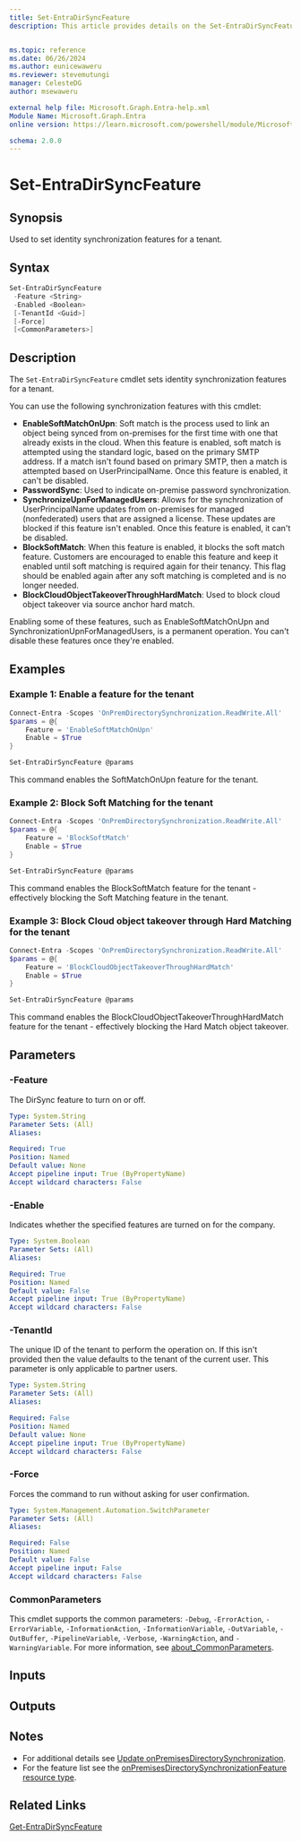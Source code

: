 ```yaml
---
title: Set-EntraDirSyncFeature
description: This article provides details on the Set-EntraDirSyncFeature command.


ms.topic: reference
ms.date: 06/26/2024
ms.author: eunicewaweru
ms.reviewer: stevemutungi
manager: CelesteDG
author: msewaweru

external help file: Microsoft.Graph.Entra-help.xml
Module Name: Microsoft.Graph.Entra
online version: https://learn.microsoft.com/powershell/module/Microsoft.Graph.Entra/Set-EntraDirSyncFeature

schema: 2.0.0
---
```


# Set-EntraDirSyncFeature

## Synopsis

Used to set identity synchronization features for a tenant.

## Syntax

```powershell
Set-EntraDirSyncFeature 
 -Feature <String> 
 -Enabled <Boolean> 
 [-TenantId <Guid>] 
 [-Force] 
 [<CommonParameters>]
```

## Description

The `Set-EntraDirSyncFeature` cmdlet sets identity synchronization features for a tenant.  

You can use the following synchronization features with this cmdlet:  

- **EnableSoftMatchOnUpn**: Soft match is the process used to link an object being synced from on-premises for the first time with one that already exists in the cloud. When this feature is enabled, soft match is attempted using the standard logic, based on the primary SMTP address. If a match isn't found based on primary SMTP, then a match is attempted based on UserPrincipalName. Once this feature is enabled, it can't be disabled.
- **PasswordSync**: Used to indicate on-premise password synchronization.
- **SynchronizeUpnForManagedUsers**: Allows for the synchronization of UserPrincipalName updates from on-premises for managed (nonfederated) users that are assigned a license. These updates are blocked if this feature isn't enabled. Once this feature is enabled, it can't be disabled.
- **BlockSoftMatch**: When this feature is enabled, it blocks the soft match feature. Customers are encouraged to enable this feature and keep it enabled until soft matching is required again for their tenancy. This flag should be enabled again after any soft matching is completed and is no longer needed.
- **BlockCloudObjectTakeoverThroughHardMatch**: Used to block cloud object takeover via source anchor hard match.

Enabling some of these features, such as EnableSoftMatchOnUpn and SynchronizationUpnForManagedUsers, is a permanent operation.
You can't disable these features once they're enabled.

## Examples

### Example 1: Enable a feature for the tenant

```powershell
Connect-Entra -Scopes 'OnPremDirectorySynchronization.ReadWrite.All'
$params = @{
    Feature = 'EnableSoftMatchOnUpn'
    Enable = $True
}

Set-EntraDirSyncFeature @params
```

This command enables the SoftMatchOnUpn feature for the tenant.

### Example 2: Block Soft Matching for the tenant

```powershell
Connect-Entra -Scopes 'OnPremDirectorySynchronization.ReadWrite.All'
$params = @{
    Feature = 'BlockSoftMatch'
    Enable = $True
}

Set-EntraDirSyncFeature @params
```

This command enables the BlockSoftMatch feature for the tenant - effectively blocking the Soft Matching feature in the tenant.

### Example 3: Block Cloud object takeover through Hard Matching for the tenant

```powershell
Connect-Entra -Scopes 'OnPremDirectorySynchronization.ReadWrite.All'
$params = @{
    Feature = 'BlockCloudObjectTakeoverThroughHardMatch'
    Enable = $True
}

Set-EntraDirSyncFeature @params
```

This command enables the BlockCloudObjectTakeoverThroughHardMatch feature for the tenant - effectively blocking the Hard Match object takeover.

## Parameters

### -Feature

The DirSync feature to turn on or off.

```yaml
Type: System.String
Parameter Sets: (All)
Aliases:

Required: True
Position: Named
Default value: None
Accept pipeline input: True (ByPropertyName)
Accept wildcard characters: False
```

### -Enable

Indicates whether the specified features are turned on for the company.

```yaml
Type: System.Boolean
Parameter Sets: (All)
Aliases:

Required: True
Position: Named
Default value: False
Accept pipeline input: True (ByPropertyName)
Accept wildcard characters: False
```

### -TenantId

The unique ID of the tenant to perform the operation on.
If this isn't provided then the value defaults to the tenant of the current user.
This parameter is only applicable to partner users.

```yaml
Type: System.String
Parameter Sets: (All)
Aliases:

Required: False
Position: Named
Default value: None
Accept pipeline input: True (ByPropertyName)
Accept wildcard characters: False
```

### -Force

Forces the command to run without asking for user confirmation.

```yaml
Type: System.Management.Automation.SwitchParameter
Parameter Sets: (All)
Aliases:

Required: False
Position: Named
Default value: False
Accept pipeline input: False
Accept wildcard characters: False
```

### CommonParameters

This cmdlet supports the common parameters: `-Debug`, `-ErrorAction`, `-ErrorVariable`, `-InformationAction`, `-InformationVariable`, `-OutVariable`, `-OutBuffer`, `-PipelineVariable`, `-Verbose`, `-WarningAction`, and `-WarningVariable`. For more information, see [about_CommonParameters](https://go.microsoft.com/fwlink/?LinkID=113216).

## Inputs

## Outputs

## Notes

- For additional details see [Update onPremisesDirectorySynchronization](/graph/api/onpremisesdirectorysynchronization-update).
- For the feature list see the [onPremisesDirectorySynchronizationFeature resource type](/graph/api/resources/onpremisesdirectorysynchronizationfeature).

## Related Links

[Get-EntraDirSyncFeature](./Get-EntraDirSyncFeature.md)

